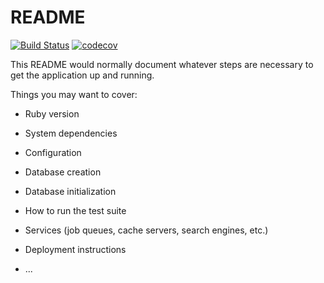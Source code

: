# README

[![Build Status](https://travis-ci.org/cheesecomer/capibara-web.svg?branch=develop)](https://travis-ci.org/cheesecomer/capibara-web)
[![codecov](https://codecov.io/gh/cheesecomer/capibara-app/branch/develop/graph/badge.svg)](https://codecov.io/gh/cheesecomer/capibara-app)

This README would normally document whatever steps are necessary to get the
application up and running.

Things you may want to cover:

* Ruby version

* System dependencies

* Configuration

* Database creation

* Database initialization

* How to run the test suite

* Services (job queues, cache servers, search engines, etc.)

* Deployment instructions

* ...

